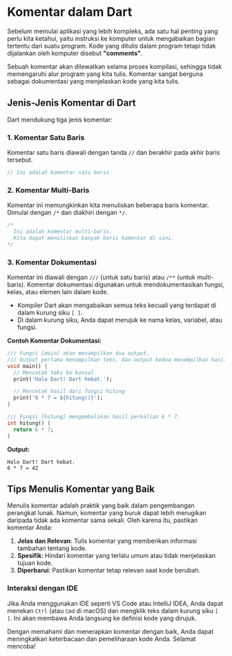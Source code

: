 # Komentar dalam Dart

Sebelum memulai aplikasi yang lebih kompleks, ada satu hal penting yang perlu kita ketahui, yaitu instruksi ke komputer untuk mengabaikan bagian tertentu dari suatu program. Kode yang ditulis dalam program tetapi tidak dijalankan oleh komputer disebut **"comments"**.

Sebuah komentar akan dilewatkan selama proses kompilasi, sehingga tidak memengaruhi alur program yang kita tulis. Komentar sangat berguna sebagai dokumentasi yang menjelaskan kode yang kita tulis.

## Jenis-Jenis Komentar di Dart

Dart mendukung tiga jenis komentar:

### 1. Komentar Satu Baris
Komentar satu baris diawali dengan tanda `//` dan berakhir pada akhir baris tersebut.

```dart
// Ini adalah komentar satu baris
```

### 2. Komentar Multi-Baris
Komentar ini memungkinkan kita menuliskan beberapa baris komentar. Dimulai dengan `/*` dan diakhiri dengan `*/`.

```dart
/*
  Ini adalah komentar multi-baris.
  Kita dapat menuliskan banyak baris komentar di sini.
*/
```

### 3. Komentar Dokumentasi
Komentar ini diawali dengan `///` (untuk satu baris) atau `/**` (untuk multi-baris). Komentar dokumentasi digunakan untuk mendokumentasikan fungsi, kelas, atau elemen lain dalam kode.

- Kompiler Dart akan mengabaikan semua teks kecuali yang terdapat di dalam kurung siku `[ ]`.
- Di dalam kurung siku, Anda dapat merujuk ke nama kelas, variabel, atau fungsi.

**Contoh Komentar Dokumentasi:**

```dart
/// Fungsi [main] akan menampilkan dua output.
/// Output pertama menampilkan teks, dan output kedua menampilkan hasil dari fungsi [hitung].
void main() {
  // Mencetak teks ke konsol
  print('Halo Dart! Dart hebat.');

  // Mencetak hasil dari fungsi hitung
  print('6 * 7 = ${hitung()}');
}

/// Fungsi [hitung] mengembalikan hasil perkalian 6 * 7.
int hitung() {
  return 6 * 7;
}
```

**Output:**
```
Halo Dart! Dart hebat.
6 * 7 = 42
```

## Tips Menulis Komentar yang Baik

Menulis komentar adalah praktik yang baik dalam pengembangan perangkat lunak. Namun, komentar yang buruk dapat lebih merugikan daripada tidak ada komentar sama sekali. Oleh karena itu, pastikan komentar Anda:

1. **Jelas dan Relevan**: Tulis komentar yang memberikan informasi tambahan tentang kode.
2. **Spesifik**: Hindari komentar yang terlalu umum atau tidak menjelaskan tujuan kode.
3. **Diperbarui**: Pastikan komentar tetap relevan saat kode berubah.

### Interaksi dengan IDE
Jika Anda menggunakan IDE seperti VS Code atau IntelliJ IDEA, Anda dapat menekan `Ctrl` (atau `Cmd` di macOS) dan mengklik teks dalam kurung siku `[ ]`. Ini akan membawa Anda langsung ke definisi kode yang dirujuk.

Dengan memahami dan menerapkan komentar dengan baik, Anda dapat meningkatkan keterbacaan dan pemeliharaan kode Anda. Selamat mencoba!


